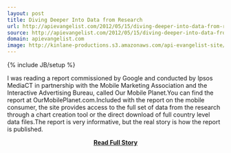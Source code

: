 ```yaml
---
layout: post
title: Diving Deeper Into Data from Research
url: http://apievangelist.com/2012/05/15/diving-deeper-into-data-from-research/
source: http://apievangelist.com/2012/05/15/diving-deeper-into-data-from-research/
domain: apievangelist.com
image: http://kinlane-productions.s3.amazonaws.com/api-evangelist-site/blog/Our-Mobile-Planet.png
---
```

{% include JB/setup %}<p>I was reading a report commissioned by Google and conducted by Ipsos MediaCT in partnership with the Mobile Marketing Association and the Interactive Advertising Bureau, called Our Mobile Planet.You can find the report at OurMobilePlanet.com.Included with the report on the mobile consumer, the site provides access to the full set of data from the research through a chart creation tool or the direct download of full country level data files.The report is very informative, but the real story is how the report is published.</p>
<center><p><a href="http://apievangelist.com/2012/05/15/diving-deeper-into-data-from-research/" style='padding:25px; font-sze:18px; font-weight: bold;'>Read Full Story</a></p></center>
